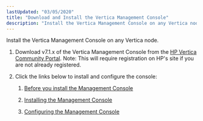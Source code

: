 ```yaml
---
lastUpdated: "03/05/2020"
title: "Download and Install the Vertica Management Console"
description: "Install the Vertica Management Console on any Vertica node Download v 7 1 x of the Vertica Management Console from the HP Vertica Community Portal Note This will require registration on HP s site if you are not already registered Click the links below to install and configure the console..."
---
```


Install the Vertica Management Console on any Vertica node.

1.  Download v7.1.x of the Vertica Management Console from the [HP Vertica Community Portal](https://my.vertica.com/downloads/). Note: This will require registration on HP's site if you are not already registered.

2.  Click the links below to install and configure the console:

    1.  [Before you install the Management Console](https://my.vertica.com/docs/7.1.x/HTML/index.htm#Authoring/InstallationGuide/InstallingMC/BeforeYouInstallManagementConsole.htm)

    2.  [Installing the Management Console](https://my.vertica.com/docs/7.1.x/HTML/index.htm#Authoring/InstallationGuide/InstallingMC/InstallingManagementConsole.htm)

    3.  [Configuring the Management Console](https://my.vertica.com/docs/7.1.x/HTML/index.htm#Authoring/InstallationGuide/InstallingMC/ConfiguringManagementConsole.htm)